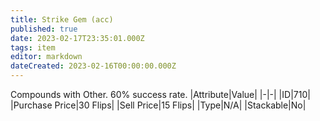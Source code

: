 ```yaml
---
title: Strike Gem (acc)
published: true
date: 2023-02-17T23:35:01.000Z
tags: item
editor: markdown
dateCreated: 2023-02-16T00:00:00.000Z
---
```


Compounds with Other. 60% success rate.
|Attribute|Value|
|-|-|
|ID|710|
|Purchase Price|30 Flips|
|Sell Price|15 Flips|
|Type|N/A|
|Stackable|No|

